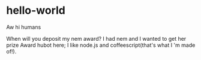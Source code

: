 # hello-world
Aw
 hi humans

When will you deposit my nem award?
I had nem and I wanted to get her prize
Award
hubot here; I like node.js and coffeescript(that's what I 'm made of!).‏
